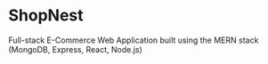 # ShopNest
Full-stack E-Commerce Web Application built using the MERN stack (MongoDB, Express, React, Node.js)
